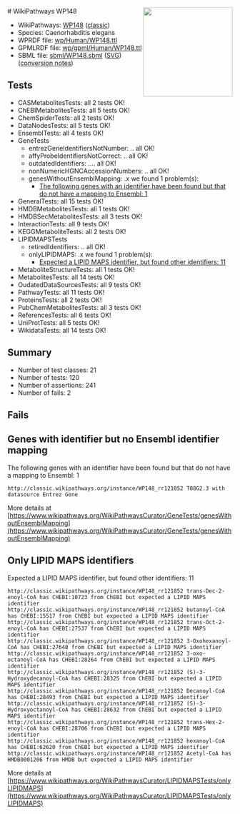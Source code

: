 <img style="float: right; width: 200px" src="https://upload.wikimedia.org/wikipedia/commons/thumb/8/83/Wplogo_with_text_500.png/640px-Wplogo_with_text_500.png" />
# WikiPathways WP148

* WikiPathways: [WP148](https://wikipathways.org/pathways/WP148) ([classic](https://classic.wikipathways.org/instance/WP148))
* Species: Caenorhabditis elegans
* WPRDF file: [wp/Human/WP148.ttl](../wp/Human/WP148.ttl)
* GPMLRDF file: [wp/gpml/Human/WP148.ttl](../wp/gpml/Human/WP148.ttl)
* SBML file: [sbml/WP148.sbml](../sbml/WP148.sbml) ([SVG](../sbml/WP148.svg)) ([conversion notes](../sbml/WP148.txt))

## Tests
* CASMetabolitesTests: all 2 tests OK!
* ChEBIMetabolitesTests: all 5 tests OK!
* ChemSpiderTests: all 2 tests OK!
* DataNodesTests: all 5 tests OK!
* EnsemblTests: all 4 tests OK!
* GeneTests
    * entrezGeneIdentifiersNotNumber: .. all OK!
    * affyProbeIdentifiersNotCorrect: .. all OK!
    * outdatedIdentifiers: .... all OK!
    * nonNumericHGNCAccessionNumbers: .. all OK!
    * genesWithoutEnsemblMapping: .x we found 1 problem(s):
        * [The following genes with an identifier have been found but that do not have a mapping to Ensembl: 1](#40286d83)
* GeneralTests: all 15 tests OK!
* HMDBMetabolitesTests: all 1 tests OK!
* HMDBSecMetabolitesTests: all 3 tests OK!
* InteractionTests: all 9 tests OK!
* KEGGMetaboliteTests: all 2 tests OK!
* LIPIDMAPSTests
    * retiredIdentifiers: .. all OK!
    * onlyLIPIDMAPS: .x we found 1 problem(s):
        * [Expected a LIPID MAPS identifier, but found other identifiers: 11](#d0bfb679)
* MetaboliteStructureTests: all 1 tests OK!
* MetabolitesTests: all 14 tests OK!
* OudatedDataSourcesTests: all 9 tests OK!
* PathwayTests: all 11 tests OK!
* ProteinsTests: all 2 tests OK!
* PubChemMetabolitesTests: all 3 tests OK!
* ReferencesTests: all 6 tests OK!
* UniProtTests: all 5 tests OK!
* WikidataTests: all 14 tests OK!


## Summary

* Number of test classes: 21
* Number of tests: 120
* Number of assertions: 241
* Number of fails: 2

## Fails

<a name="40286d83" />

## Genes with identifier but no Ensembl identifier mapping

The following genes with an identifier have been found but that do not have a mapping to Ensembl: 1
```
http://classic.wikipathways.org/instance/WP148_rr121852 T08G2.3 with datasource Entrez Gene
```

More details at [https://www.wikipathways.org/WikiPathwaysCurator/GeneTests/genesWithoutEnsemblMapping](https://www.wikipathways.org/WikiPathwaysCurator/GeneTests/genesWithoutEnsemblMapping)

<a name="d0bfb679" />

## Only LIPID MAPS identifiers

Expected a LIPID MAPS identifier, but found other identifiers: 11
```
http://classic.wikipathways.org/instance/WP148_rr121852 trans-Dec-2-enoyl-CoA has CHEBI:10723 from ChEBI but expected a LIPID MAPS identifier
http://classic.wikipathways.org/instance/WP148_rr121852 butanoyl-CoA has CHEBI:15517 from ChEBI but expected a LIPID MAPS identifier
http://classic.wikipathways.org/instance/WP148_rr121852 trans-Oct-2-enoyl-CoA has CHEBI:27537 from ChEBI but expected a LIPID MAPS identifier
http://classic.wikipathways.org/instance/WP148_rr121852 3-Oxohexanoyl-CoA has CHEBI:27648 from ChEBI but expected a LIPID MAPS identifier
http://classic.wikipathways.org/instance/WP148_rr121852 3-oxo-octanoyl-CoA has CHEBI:28264 from ChEBI but expected a LIPID MAPS identifier
http://classic.wikipathways.org/instance/WP148_rr121852 (S)-3-Hydroxydecanoyl-CoA has CHEBI:28325 from ChEBI but expected a LIPID MAPS identifier
http://classic.wikipathways.org/instance/WP148_rr121852 Decanoyl-CoA has CHEBI:28493 from ChEBI but expected a LIPID MAPS identifier
http://classic.wikipathways.org/instance/WP148_rr121852 (S)-3-Hydroxyoctanoyl-CoA has CHEBI:28632 from ChEBI but expected a LIPID MAPS identifier
http://classic.wikipathways.org/instance/WP148_rr121852 trans-Hex-2-enoyl-CoA has CHEBI:28706 from ChEBI but expected a LIPID MAPS identifier
http://classic.wikipathways.org/instance/WP148_rr121852 hexanoyl-CoA has CHEBI:62620 from ChEBI but expected a LIPID MAPS identifier
http://classic.wikipathways.org/instance/WP148_rr121852 Acetyl-CoA has HMDB0001206 from HMDB but expected a LIPID MAPS identifier
```

More details at [https://www.wikipathways.org/WikiPathwaysCurator/LIPIDMAPSTests/onlyLIPIDMAPS](https://www.wikipathways.org/WikiPathwaysCurator/LIPIDMAPSTests/onlyLIPIDMAPS)

